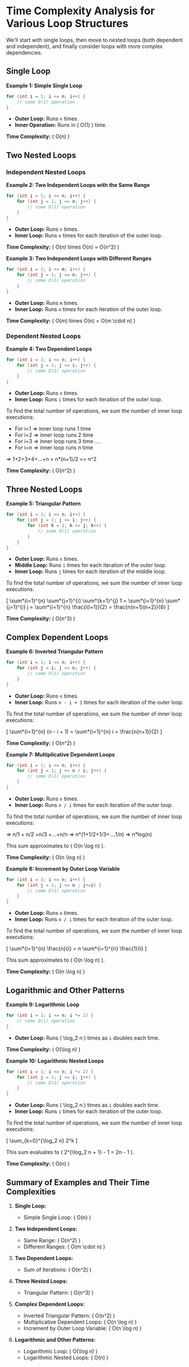 # Time Complexity Analysis for Various Loop Structures

We'll start with single loops, then move to nested loops (both dependent and independent), and finally consider loops with more complex dependencies.

## Single Loop

**Example 1: Simple Single Loop**

```cpp
for (int i = 1; i <= n; i++) {
    // some O(1) operation
}
```

-   **Outer Loop:** Runs `n` times.
-   **Inner Operation:** Runs in \( O(1) \) time.

**Time Complexity:** \( O(n) \)

## Two Nested Loops

### Independent Nested Loops

**Example 2: Two Independent Loops with the Same Range**

```cpp
for (int i = 1; i <= n; i++) {
    for (int j = 1; j <= n; j++) {
        // some O(1) operation
    }
}
```

-   **Outer Loop:** Runs `n` times.
-   **Inner Loop:** Runs `n` times for each iteration of the outer loop.

**Time Complexity:** \( O(n) times O(n) = O(n^2) \)

**Example 3: Two Independent Loops with Different Ranges**

```cpp
for (int i = 1; i <= m; i++) {
    for (int j = 1; j <= n; j++) {
        // some O(1) operation
    }
}
```

-   **Outer Loop:** Runs `m` times.
-   **Inner Loop:** Runs `n` times for each iteration of the outer loop.

**Time Complexity:** \( O(m) times O(n) = O(m \cdot n) \)

### Dependent Nested Loops

**Example 4: Two Dependent Loops**

```cpp
for (int i = 1; i <= n; i++) {
    for (int j = 1; j <= i; j++) {
        // some O(1) operation
    }
}
```

-   **Outer Loop:** Runs `n` times.
-   **Inner Loop:** Runs `i` times for each iteration of the outer loop.

To find the total number of operations, we sum the number of inner loop executions:

-   For i=1 => inner loop runs 1 time
-   For i=2 => inner loop runs 2 time
-   For i=3 => inner loop runs 3 time
    ....
-   For i=n => inner loop runs n time

=> 1+2+3+4+...+n = n\*(n+1)/2 == n^2

**Time Complexity:** \( O(n^2) \)

## Three Nested Loops

**Example 5: Triangular Pattern**

```cpp
for (int i = 1; i <= n; i++) {
    for (int j = 1; j <= i; j++) {
        for (int k = 1; k <= j; k++) {
            // some O(1) operation
        }
    }
}
```

-   **Outer Loop:** Runs `n` times.
-   **Middle Loop:** Runs `i` times for each iteration of the outer loop.
-   **Inner Loop:** Runs `j` times for each iteration of the middle loop.

To find the total number of operations, we sum the number of inner loop executions:

\[ \sum*{i=1}^{n} \sum*{j=1}^{i} \sum*{k=1}^{j} 1 = \sum*{i=1}^{n} \sum*{j=1}^{i} j = \sum*{i=1}^{n} \frac{i(i+1)}{2} = \frac{n(n+1)(n+2)}{6} \]

**Time Complexity:** \( O(n^3) \)

## Complex Dependent Loops

**Example 6: Inverted Triangular Pattern**

```cpp
for (int i = 1; i <= n; i++) {
    for (int j = i; j <= n; j++) {
        // some O(1) operation
    }
}
```

-   **Outer Loop:** Runs `n` times.
-   **Inner Loop:** Runs `n - i + 1` times for each iteration of the outer loop.

To find the total number of operations, we sum the number of inner loop executions:

\[ \sum*{i=1}^{n} (n - i + 1) = \sum*{i=1}^{n} i = \frac{n(n+1)}{2} \]

**Time Complexity:** \( O(n^2) \)

**Example 7: Multiplicative Dependent Loops**

```cpp
for (int i = 1; i <= n; i++) {
    for (int j = 1; j <= n / i; j++) {
        // some O(1) operation
    }
}
```

-   **Outer Loop:** Runs `n` times.
-   **Inner Loop:** Runs `n / i` times for each iteration of the outer loop.

To find the total number of operations, we sum the number of inner loop executions:

=> n/1 + n/2 +n/3 +...+n/n => n*(1+1/2+1/3+....1/n)
=> n*log(n)

This sum approximates to \( O(n \log n) \).

**Time Complexity:** \( O(n \log n) \)

**Example 8: Increment by Outer Loop Variable**

```cpp
for (int i = 1; i <= n; i++) {
    for (int j = 1; j <= n ; j+=i) {
        // some O(1) operation
    }
}
```

-   **Outer Loop:** Runs `n` times.
-   **Inner Loop:** Runs `n / i` times for each iteration of the outer loop.

To find the total number of operations, we sum the number of inner loop executions:

\[ \sum*{i=1}^{n} \frac{n}{i} = n \sum*{i=1}^{n} \frac{1}{i} \]

This sum approximates to \( O(n \log n) \).

**Time Complexity:** \( O(n \log n) \)

## Logarithmic and Other Patterns

**Example 9: Logarithmic Loop**

```cpp
for (int i = 1; i <= n; i *= 2) {
    // some O(1) operation
}
```

-   **Outer Loop:** Runs \( \log_2 n \) times as `i` doubles each time.

**Time Complexity:** \( O(\log n) \)

**Example 10: Logarithmic Nested Loops**

```cpp
for (int i = 1; i <= n; i *= 2) {
    for (int j = 1; j <= i; j++) {
        // some O(1) operation
    }
}
```

-   **Outer Loop:** Runs \( \log_2 n \) times as `i` doubles each time.
-   **Inner Loop:** Runs `i` times for each iteration of the outer loop.

To find the total number of operations, we sum the number of inner loop executions:

\[ \sum\_{k=0}^{\log_2 n} 2^k \]

This sum evaluates to \( 2^{\log_2 n + 1} - 1 = 2n - 1 \).

**Time Complexity:** \( O(n) \)

## Summary of Examples and Their Time Complexities

1. **Single Loop:**

    - Simple Single Loop: \( O(n) \)

2. **Two Independent Loops:**

    - Same Range: \( O(n^2) \)
    - Different Ranges: \( O(m \cdot n) \)

3. **Two Dependent Loops:**

    - Sum of Iterations: \( O(n^2) \)

4. **Three Nested Loops:**

    - Triangular Pattern: \( O(n^3) \)

5. **Complex Dependent Loops:**

    - Inverted Triangular Pattern: \( O(n^2) \)
    - Multiplicative Dependent Loops: \( O(n \log n) \)
    - Increment by Outer Loop Variable: \( O(n \log n) \)

6. **Logarithmic and Other Patterns:**
    - Logarithmic Loop: \( O(\log n) \)
    - Logarithmic Nested Loops: \( O(n) \)
